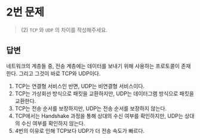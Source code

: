 # 2번 문제
> (2) `TCP` 와 `UDP` 의 차이를 작성해주세요.


## 답변
네트워크의 계층들 중, 전송 계층에는 데이터를 보내기 위해 사용하는 프로토콜이 존재한다. 그리고 그것이 바로 TCP와 UDP이다.

1. TCP는 연결형 서비스인 반면, UDP는 비연결형 서비스이다.
2. TCP는 가상회선 방식으로 패킷을 교환하지만, UDP는 데이터그램 방식으로 패킷을 교환한다.
3. TCP는 전송 순서를 보장하지만, UDP는 전송 순서를 보장하지 않는다.
4. TCP에서는 Handshake 과정을 통해 상대의 수신 여부를 확인하지만, UDP는 상대의 수신 여부를 확인하지 않는다.
5. 4번의 이유로 인해 TCP보다 UDP가 더 전송 속도가 빠르다.